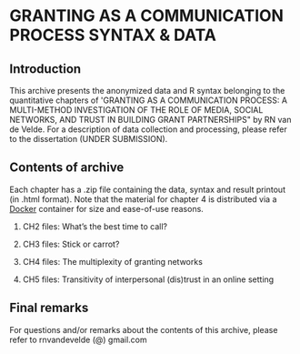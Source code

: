 # GRANTING AS A COMMUNICATION PROCESS SYNTAX & DATA

## Introduction

This archive presents the anonymized data and R syntax belonging to the quantitative 
chapters of 'GRANTING AS A COMMUNICATION PROCESS: A MULTI-METHOD INVESTIGATION OF THE 
ROLE OF MEDIA, SOCIAL NETWORKS, AND TRUST IN BUILDING GRANT PARTNERSHIPS" by RN van 
de Velde. For a description of data collection and processing, please refer to the 
dissertation (UNDER SUBMISSION).

## Contents of archive

Each chapter has a .zip file containing the data, syntax and result printout (in .html format). Note that
the material for chapter 4 is distributed via a [Docker](https://www.docker.com/) container for size and 
ease-of-use reasons. 

1. CH2 files: What’s the best time to call?

2. CH3 files: Stick or carrot?

3. CH4 files: The multiplexity of granting networks

4. CH5 files: Transitivity of interpersonal (dis)trust in an online setting

## Final remarks

For questions and/or remarks about the contents of this archive, please refer to 
rnvandevelde (@) gmail.com